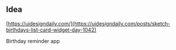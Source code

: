 ## Idea

[https://uidesigndaily.com/](https://uidesigndaily.com/posts/sketch-birthdays-list-card-widget-day-1042)

Birthday reminder app
